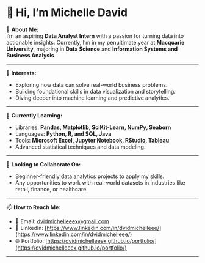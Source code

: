 # 👋 Hi, I’m Michelle David 

🌟 **About Me:**  
I’m an aspiring **Data Analyst Intern** with a passion for turning data into actionable insights. Currently, I’m in my penultimate year at **Macquarie University**, majoring in **Data Science** and **Information Systems and Business Analysis**.  

---

👀 **Interests:**  
- Exploring how data can solve real-world business problems.  
- Building foundational skills in data visualization and storytelling.  
- Diving deeper into machine learning and predictive analytics.  

---

🌱 **Currently Learning:**  
- Libraries: **Pandas, Matplotlib, SciKit-Learn, NumPy, Seaborn**
- Languages: **Python, R, and SQL, Java**  
- Tools: **Microsoft Excel, Jupyter Notebook, RStudio, Tableau**
- Advanced statistical techniques and data modeling. 

---

💞️ **Looking to Collaborate On:**  
- Beginner-friendly data analytics projects to apply my skills.  
- Any opportunities to work with real-world datasets in industries like retail, finance, or healthcare.  

---

📫 **How to Reach Me:**  
- 📧 Email: [dvidmichelleeex@gmail.com](mailto:dvidmichelleeex@gmail.com)  
- 💼 LinkedIn: [https://www.linkedin.com/in/dvidmichelleee/](https://www.linkedin.com/in/dvidmichelleee/)  
- 🌐 Portfolio: [https://dvidmichelleeex.github.io/portfolio/](https://dvidmichelleeex.github.io/portfolio/) 

---
